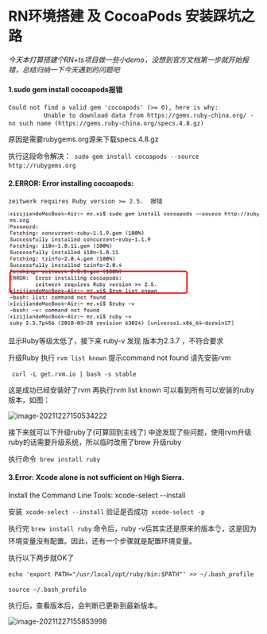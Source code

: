 # RN环境搭建 及 CocoaPods 安装踩坑之路

*今天本打算搭建个RN+ts项目做一些小demo，没想到官方文档第一步就开始报错，总结归纳一下今天遇到的问题吧*

#### 1.sudo gem install cocoapods报错

```
Could not find a valid gem 'cocoapods' (>= 0), here is why:
          Unable to download data from https://gems.ruby-china.org/ - no such name (https://gems.ruby-china.org/specs.4.8.gz)
```

原因是需要rubygems.org源来下载specs.4.8.gz

执行这段命令解决：``` sudo gem install cocoapods --source http://rubygems.org```



#### 2.ERROR:  Error installing cocoapods:
	zeitwerk requires Ruby version >= 2.5.  报错

![image-20211227150109360](image-20211227150109360.png)



显示Ruby等级太低了，接下来 ruby-v 发现 版本为2.3.7 ，不符合要求

升级Ruby 执行  ```rvm list known```  提示command not found 请先安装rvm

``` curl -L get.rvm.io | bash -s stable```

这是成功已经安装好了rvm 再执行rvm list known 可以看到所有可以安装的ruby版本，如图：

![image-20211227150534222](image-20211227150534222.png)



接下来就可以下升级ruby了(可算回到主线了) 中途发现了些问题，使用rvm升级ruby的话需要升级系统，所以临时改用了brew 升级ruby

执行命令``` brew install ruby```



#### 3.Error: Xcode alone is not sufficient on High Sierra.
Install the Command Line Tools:
  xcode-select --install



安装``` xcode-select --install```  验证是否成功``` xcode-select -p```

执行完 `brew install ruby` 命令后，ruby -v后其实还是原来的版本👌，这是因为环境变量没有配置。因此，还有一个步骤就是配置环境变量。

执行以下两步就OK了



``` echo 'export PATH="/usr/local/opt/ruby/bin:$PATH"' >> ~/.bash_profile ```

``source ~/.bash_profile ``

执行后，查看版本后，会判断已更新到最新版本。

![image-20211227155853998](image-20211227155853998.png)

